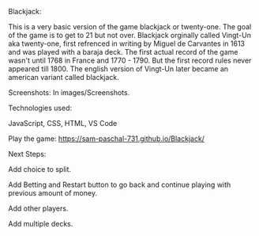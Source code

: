 Blackjack: 

This is a very basic version of the game blackjack or twenty-one. The goal of the game is to get to 21 but not over. Blackjack orginally called Vingt-Un aka twenty-one, first refrenced in writing by Miguel de Carvantes in 1613 and was played with a baraja deck. The first actual record of the game wasn't until 1768 in France and 1770 - 1790. But the first record rules never appeared till 1800. The english version of Vingt-Un later became an american variant called blackjack. 

Screenshots: In images/Screenshots.

Technologies used:

JavaScript, CSS, HTML, VS Code

Play the game: https://sam-paschal-731.github.io/Blackjack/

Next Steps: 

Add choice to split.

Add Betting and Restart button to go back and continue playing with previous amount of money.

Add other players.

Add multiple decks.
